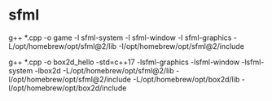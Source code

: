 # sfml

g++ *.cpp -o game -l sfml-system -l sfml-window -l sfml-graphics -L/opt/homebrew/opt/sfml@2/lib -I/opt/homebrew/opt/sfml@2/include

g++ *.cpp -o box2d_hello -std=c++17 -lsfml-graphics -lsfml-window -lsfml-system -lbox2d -L/opt/homebrew/opt/sfml@2/lib -I/opt/homebrew/opt/sfml@2/include -L/opt/homebrew/opt/box2d/lib -I/opt/homebrew/opt/box2d/include